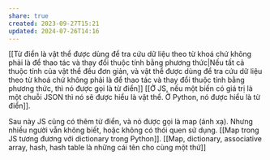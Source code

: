 ```yaml
---
share: true
created: 2023-09-27T15:21
updated: 2024-07-26T14:16
---
```

[[Từ điển là vật thể được dùng để tra cứu dữ liệu theo từ khoá chứ không phải là để thao tác và thay đổi thuộc tính bằng phương thức|Nếu tất cả thuộc tính của vật thể đều đơn giản, và vật thể được dùng để tra cứu dữ liệu theo từ khoá chứ không phải là để thao tác và thay đổi thuộc tính bằng phương thức, thì nó được gọi là từ điển]]
[[Ở JS, nếu một biến có giá trị là một chuỗi JSON thì nó sẽ được hiểu là vật thể. Ở Python, nó được hiểu là từ điển]].

Sau này JS cũng có thêm từ điển, và nó được gọi là map (ánh xạ). Nhưng nhiều người vẫn không biết, hoặc không có thói quen sử dụng.
[[Map trong JS tương đương với dictionary trong Python]]. [[Map, dictionary, associative array, hash, hash table là những cái tên cho cùng một thứ]]
